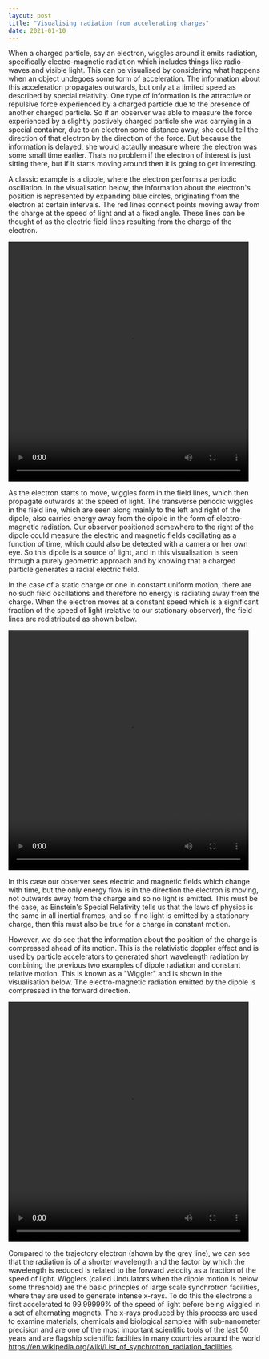 ```yaml
---
layout: post
title: "Visualising radiation from accelerating charges"
date: 2021-01-10
---
```


When a charged particle, say an electron, wiggles around it emits radiation, specifically electro-magnetic radiation which includes things like radio-waves and visible light.
This can be visualised by considering what happens when an object undegoes some form of acceleration.
The information about this acceleration propagates outwards, but only at a limited speed as described by special relativity.
One type of information is the attractive or repulsive force experienced by a charged particle due to the presence of another charged particle.
So if an observer was able to measure the force experienced by a slightly postively charged particle she was carrying in a special container, due to an electron some distance away, she could tell the direction of that electron by the direction of the force.
But because the information is delayed, she would actaully measure where the electron was some small time earlier.
Thats no problem if the electron of interest is just sitting there, but if it starts moving around then it is going to get interesting.

A classic example is a dipole, where the electron performs a periodic oscillation.
In the visualisation below, the information about the electron's position is represented by expanding blue circles, originating from the electron at certain intervals.
The red lines connect points moving away from the charge at the speed of light and at a fixed angle.
These lines can be thought of as the electric field lines resulting from the charge of the electron. 


<video width="480" height="480" controls>
  <source type="video/mp4" src="{{ site.baseurl }}/illustrations/dipole_ramp.mp4">
</video>

As the electron starts to move, wiggles form in the field lines, which then propagate outwards at the speed of light.
The transverse periodic wiggles in the field line, which are seen along mainly to the left and right of the dipole, also carries energy away from the dipole in the form of electro-magnetic radiation.
Our observer positioned somewhere to the right of the dipole could measure the electric and magnetic fields oscillating as a function of time, which could also be detected with a camera or her own eye.
So this dipole is a source of light, and in this visualisation is seen through a purely geometric approach and by knowing that a charged particle generates a radial electric field.

In the case of a static charge or one in constant uniform motion, there are no such field oscillations and therefore no energy is radiating away from the charge.
When the electron moves at a constant speed which is a significant fraction of the speed of light (relative to our stationary observer), the field lines are redistributed as shown below. 

<video width="480" height="480" controls>
  <source type="video/mp4" src="{{ site.baseurl }}/illustrations/constant_motion.mp4">
</video>

In this case our observer sees electric and magnetic fields which change with time, but the only energy flow is in the direction the electron is moving, not outwards away from the charge and so no light is emitted.
This must be the case, as Einstein's Special Relativity tells us that the laws of physics is the same in all inertial frames, and so if no light is emitted by a stationary charge, then this must also be true for a charge in constant motion.

However, we do see that the information about the position of the charge is compressed ahead of its motion.
This is the relativistic doppler effect and is used by particle accelerators to generated short wavelength radiation by combining the previous two examples of dipole radiation and constant relative motion.
This is known as a "Wiggler" and is shown in the visualisation below.
The electro-magnetic radiation emitted by the dipole is compressed in the forward direction.

<video width="480" height="480" controls>
  <source type="video/mp4" src="{{ site.baseurl }}/illustrations/wiggler.mp4">
</video>

Compared to the trajectory electron (shown by the grey line), we can see that the radiation is of a shorter wavelength and the factor by which the wavelength is reduced is related to the forward velocity as a fraction of the speed of light.
Wigglers (called Undulators when the dipole motion is below some threshold) are the basic princples of large scale synchrotron facilities, where they are used to generate intense x-rays.
To do this the electrons a first accelerated to 99.99999% of the speed of light before being wiggled in a set of alternating magnets.
The x-rays produced by this process are used to examine materials, chemicals and biological samples with sub-nanometer precision and are one of the most important scientific tools of the last 50 years and are  flagship scientific facilties in many countries around the world https://en.wikipedia.org/wiki/List_of_synchrotron_radiation_facilities.

